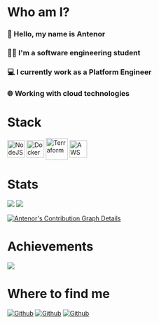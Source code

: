 # Who am I?
### 👋 Hello, my name is Antenor
### 👨‍💻 I'm a software engineering student
### 💻 I currently work as a Platform Engineer
### 🌐 Working with cloud technologies

# Stack
<div>    
    <img 
        align="center" 
        alt="NodeJS" 
        height="auto"
        width="40" 
        src="https://cdn.worldvectorlogo.com/logos/nodejs-icon.svg"
    />
    <img 
        align="center"
        alt="Docker"
        height="auto"
        width="40"
        src="https://www.svgrepo.com/show/331370/docker.svg"
    />
    <img 
        align="center"
        alt="Terraform"
        height="auto"
        width="50"
        src="https://humancoders-formations.s3.amazonaws.com/uploads/course/logo/541/formation-terraform.png"
    />
    <img 
        align="center"
        alt="AWS"
        height="auto"
        width="40"
        src="https://upload.wikimedia.org/wikipedia/commons/thumb/9/93/Amazon_Web_Services_Logo.svg/1024px-Amazon_Web_Services_Logo.svg.png"
    />
</div>

# Stats
![](https://github-profile-summary-cards.vercel.app/api/cards/stats?username=antenordev&theme=github)
![](https://github-profile-summary-cards.vercel.app/api/cards/productive-time?username=antenordev&theme=github)

[![Antenor's Contribution Graph Details](https://github-readme-activity-graph.cyclic.app/graph?username=antenordev&custom_title=Antenor's%20Contribution%20Graph%20Details&bg_color=FFFFFF&color=4169E1&line=32CD32&point=5ce1e6&hide_border=true)](https://github.com/ashutosh00710/github-readme-activity-graph)

# Achievements
![](https://github-profile-trophy.vercel.app/?username=antenordev&column=10)

# Where to find me
[![Github](https://img.shields.io/github/followers/antenordev?label=Follow&style=social)](https://github.com/antenordev)
[![Github](https://img.shields.io/youtube/channel/subscribers/UCoZlatvwcHl_FU-S0ykowqg?style=social)](https://www.youtube.com/channel/UCoZlatvwcHl_FU-S0ykowqg)
[![Github](https://img.shields.io/badge/LinkedIn-antenorpires-blue)](https://www.linkedin.com/in/antenorpires)
